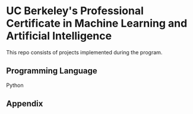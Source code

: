 # UC Berkeley's Professional Certificate in Machine Learning and Artificial Intelligence 

This repo consists of projects implemented during the program. 


## Programming Language 
Python


## Appendix
